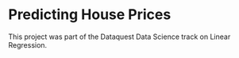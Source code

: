 # Predicting House Prices

This project was part of the Dataquest Data Science track on Linear Regression.

